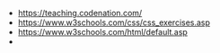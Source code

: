- https://teaching.codenation.com/
- https://www.w3schools.com/css/css_exercises.asp
- https://www.w3schools.com/html/default.asp
- 